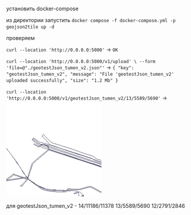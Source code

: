 установить docker-compose

из директории запустить
`docker compose -f docker-compose.yml -p geojson2tile up -d`

проверяем

`curl --location 'http://0.0.0.0:5000'` -> `OK`

`curl --location 'http://0.0.0.0:5000/v1/upload' \
--form 'file=@"./geotestJson_tumen_v2.json"'` ->
`{
"key": "geotestJson_tumen_v2",
"message": "File 'geotestJson_tumen_v2' uploaded successfully",
"size": "1.2 Mb"
}`

`curl --location 'http://0.0.0.0:5000/v1/geotestJson_tumen_v2/13/5589/5690'` ->
![](./5690.png)

для geotestJson_tumen_v2 - 
14/11186/11378
13/5589/5690
12/2791/2846
